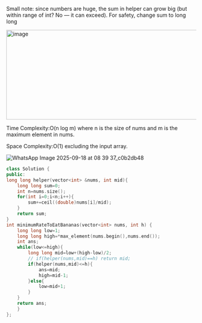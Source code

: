 Small note: since numbers are huge, the sum in helper can grow big (but within range of int? No — it can exceed).
For safety, change sum to long long

<img width="512" height="238" alt="image" src="https://github.com/user-attachments/assets/a2f2c92f-530a-4e9b-bd30-de8119db5c4c" />

Time Complexity:O(n log m) where n is the size of nums and m is the maximum element in nums.

Space Complexity:O(1) excluding the input array.

![WhatsApp Image 2025-09-18 at 08 39 37_c0b2db48](https://github.com/user-attachments/assets/011c4a1b-ba9a-4095-991b-e61d82d3d288)

```cpp
class Solution {
public:
long long helper(vector<int> &nums, int mid){
    long long sum=0;
    int n=nums.size();
    for(int i=0;i<n;i++){
        sum+=ceil((double)nums[i]/mid);
    }
    return sum;
}
int minimumRateToEatBananas(vector<int> nums, int h) {
    long long low=1;
    long long high=*max_element(nums.begin(),nums.end());
    int ans;
    while(low<=high){
        long long mid=low+(high-low)/2;
        // if(helper(nums,mid)==h) return mid;
        if(helper(nums,mid)<=h){
            ans=mid;
            high=mid-1;
        }else{
            low=mid+1;
        }
    }
    return ans;
    }
};
